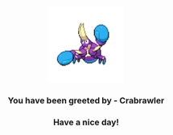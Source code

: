 <p align="center">
    <img src="https://raw.githubusercontent.com/PokeAPI/sprites/master/sprites/pokemon/739.png" width="150" height="150">
</p>
<h3 align="center">You have been greeted by - <b>Crabrawler</b></h3>
<h3 align="center">Have a nice day!</h3>
